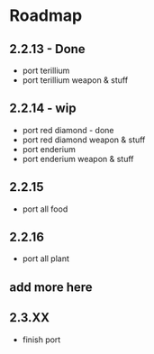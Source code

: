 # Roadmap

## 2.2.13 - Done
+ port terillium
+ port terillium weapon & stuff

## 2.2.14 - wip
+ port red diamond - done
+ port red diamond weapon & stuff
+ port enderium
+ port enderium weapon & stuff

## 2.2.15
+ port all food

## 2.2.16
+ port all plant

## add more here

## 2.3.XX
+ finish port